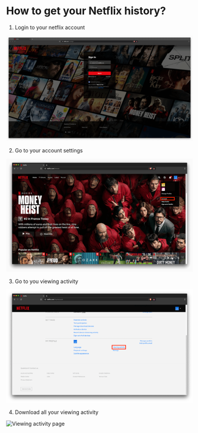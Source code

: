 # How to get your Netflix history?

1. Login to your netflix account

![Netflix login page](.github/tutorial/en/login.png "Netflix login page")

2. Go to your account settings

![Netflix main page](.github/tutorial/en/main.png "Netflix main page")

3. Go to you viewing activity

![Netflix account settings](.github/tutorial/en/account.png "Netflix account settings")

4. Download all your viewing activity

![Viewing activity page](.github/tutorial/en/history.png "Viewing activity page")
